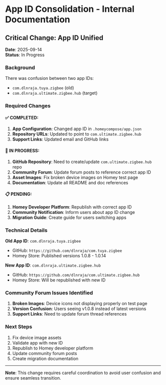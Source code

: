 # App ID Consolidation - Internal Documentation

## Critical Change: App ID Unified

**Date**: 2025-09-14  
**Status**: In Progress

### Background
There was confusion between two app IDs:
- `com.dlnraja.tuya.zigbee` (old)
- `com.dlnraja.ultimate.zigbee.hub` (target)

### Required Changes

#### ✅ COMPLETED:
1. **App Configuration**: Changed app ID in `.homeycompose/app.json`
2. **Repository URLs**: Updated to point to `com.ultimate.zigbee.hub`
3. **Support Links**: Updated email and GitHub links

#### 🔄 IN PROGRESS:
1. **GitHub Repository**: Need to create/update `com.ultimate.zigbee.hub` repo
2. **Community Forum**: Update forum posts to reference correct app ID
3. **Asset Images**: Fix broken device images on Homey test page
4. **Documentation**: Update all README and doc references

#### 📋 PENDING:
1. **Homey Developer Platform**: Republish with correct app ID
2. **Community Notification**: Inform users about app ID change
3. **Migration Guide**: Create guide for users switching apps

### Technical Details

**Old App ID**: `com.dlnraja.tuya.zigbee`
- GitHub: `https://github.com/dlnraja/com.tuya.zigbee`
- Homey Store: Published versions 1.0.8 - 1.0.14

**New App ID**: `com.dlnraja.ultimate.zigbee.hub`  
- GitHub: `https://github.com/dlnraja/com.ultimate.zigbee.hub`
- Homey Store: Will be republished with new ID

### Community Forum Issues Identified

1. **Broken Images**: Device icons not displaying properly on test page
2. **Version Confusion**: Users seeing v1.0.8 instead of latest versions
3. **Support Links**: Need to update forum thread references

### Next Steps

1. Fix device image assets
2. Validate app with new ID
3. Republish to Homey developer platform
4. Update community forum posts
5. Create migration documentation

---
**Note**: This change requires careful coordination to avoid user confusion and ensure seamless transition.
